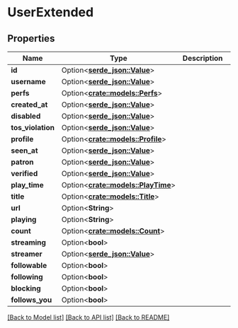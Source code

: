 # UserExtended

## Properties

Name | Type | Description | Notes
------------ | ------------- | ------------- | -------------
**id** | Option<[**serde_json::Value**](.md)> |  | [optional]
**username** | Option<[**serde_json::Value**](.md)> |  | [optional]
**perfs** | Option<[**crate::models::Perfs**](Perfs.md)> |  | [optional]
**created_at** | Option<[**serde_json::Value**](.md)> |  | [optional]
**disabled** | Option<[**serde_json::Value**](.md)> |  | [optional]
**tos_violation** | Option<[**serde_json::Value**](.md)> |  | [optional]
**profile** | Option<[**crate::models::Profile**](Profile.md)> |  | [optional]
**seen_at** | Option<[**serde_json::Value**](.md)> |  | [optional]
**patron** | Option<[**serde_json::Value**](.md)> |  | [optional]
**verified** | Option<[**serde_json::Value**](.md)> |  | [optional]
**play_time** | Option<[**crate::models::PlayTime**](PlayTime.md)> |  | [optional]
**title** | Option<[**crate::models::Title**](Title.md)> |  | [optional]
**url** | Option<**String**> |  | [optional]
**playing** | Option<**String**> |  | [optional]
**count** | Option<[**crate::models::Count**](Count.md)> |  | [optional]
**streaming** | Option<**bool**> |  | [optional]
**streamer** | Option<[**serde_json::Value**](.md)> |  | [optional]
**followable** | Option<**bool**> |  | [optional]
**following** | Option<**bool**> |  | [optional]
**blocking** | Option<**bool**> |  | [optional]
**follows_you** | Option<**bool**> |  | [optional]

[[Back to Model list]](../README.md#documentation-for-models) [[Back to API list]](../README.md#documentation-for-api-endpoints) [[Back to README]](../README.md)


